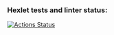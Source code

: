 ### Hexlet tests and linter status:
[![Actions Status](https://github.com/ysemenyuk/backend-project-lvl3/workflows/hexlet-check/badge.svg)](https://github.com/ysemenyuk/backend-project-lvl3/actions)